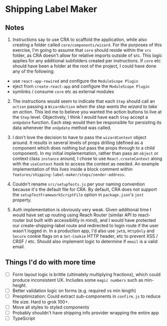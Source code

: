# Shipping Label Maker

## Notes

1. Instructions say to use CRA to scaffold the application, while also creating a folder called `core/components/wizard`. For the purposes of this exercise, I'm going to assume that `core` should reside within the `src` folder, as CRA doesn't allow for relative imports outside of src. This logic applies for any additional subfolders created per instructions. If `core` etc should have been a folder at the root of the project, I could have done any of the following:

- use `react-app-rewired` and configure the `ModuleScope Plugin`
- eject from `create-react-app` and configure the `ModuleScope Plugin`
- symlinks / consume `core` etc as external modules

2. The instructions would seem to indicate that each `Step` should call an `action` passing a `WizardAction` _when the step wants the wizard to take an action_. This led me to believe you wanted the action buttons to live at the `Step` level. Objectively, I think I would have each `Step` accept a `onUpdate` function. Each step would then be responsible for persisting its data whenever the `onUpdate` method was called.

3. I don't love the decision to have to pass the `wizardContext` object around. It results in several levels of props drilling (defined as a component which does nothing but pass the props through to a child component). In my initial implementation, rather than pass an `object` or context class `instance` around, I chose to use `React.createContext` along with the `useContext` hook to access the context as needed. An example implementation of this lives inside a block comment within `features/shipping-label-maker/steps/sender-address`.

4. Couldn't rename `src/setupTests.js` per your naming convention because it's the default file for CRA. By default, CRA does not support the `setupTestFrameworkScriptFile` option in `package.json`'s `jest` property.

5. Auth implementation is obviously very weak. Given additional time I would have set up routing using Reach Router (similar API to react-router but built with accessibility in mind), and I would have protected our create-shipping-label route and redirected to login route if the user wasn't logged in. In a production app, I'd also use `jwt`s, `HttpOnly` and `Secure` cookie flags on a `Set-Cookie` HTTP header, etc to prevent XSS / CRSF / etc. Should also implement logic to determine if `email` is a valid email.

## Things I'd do with more time

* [ ] Form layout logic is brittle (ultimately multiplying fractions), which could produce inconsistent UX. Includes some `magic numbers` such as min-height.
* [ ] Better validation logic on forms (e.g. required vs min length)
* [ ] Preoptimization: Could extract sub-components in `confirm.js` to reduce file size. Hard to grok 100+.
* [ ] Move all styles to styled components
* [ ] Probably shouldn't have shipping info provider wrapping the entire app
* [ ] TypeScript
